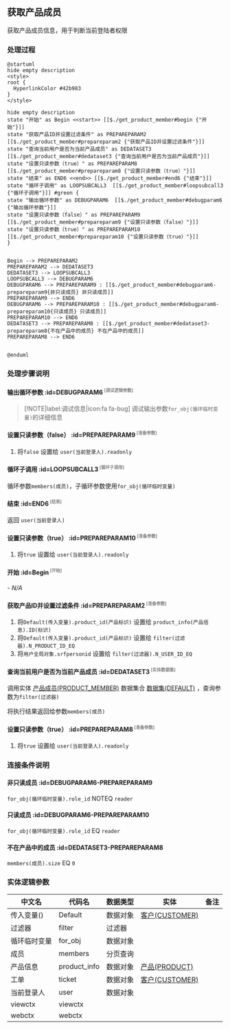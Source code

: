 ## 获取产品成员 <!-- {docsify-ignore-all} -->

   获取产品成员信息，用于判断当前登陆者权限

### 处理过程

```plantuml
@startuml
hide empty description
<style>
root {
  HyperlinkColor #42b983
}
</style>

hide empty description
state "开始" as Begin <<start>> [[$./get_product_member#begin {"开始"}]]
state "获取产品ID并设置过滤条件" as PREPAREPARAM2  [[$./get_product_member#prepareparam2 {"获取产品ID并设置过滤条件"}]]
state "查询当前用户是否为当前产品成员" as DEDATASET3  [[$./get_product_member#dedataset3 {"查询当前用户是否为当前产品成员"}]]
state "设置只读参数（true）" as PREPAREPARAM8  [[$./get_product_member#prepareparam8 {"设置只读参数（true）"}]]
state "结束" as END6 <<end>> [[$./get_product_member#end6 {"结束"}]]
state "循环子调用" as LOOPSUBCALL3  [[$./get_product_member#loopsubcall3 {"循环子调用"}]] #green {
state "输出循环参数" as DEBUGPARAM6  [[$./get_product_member#debugparam6 {"输出循环参数"}]]
state "设置只读参数（false）" as PREPAREPARAM9  [[$./get_product_member#prepareparam9 {"设置只读参数（false）"}]]
state "设置只读参数（true）" as PREPAREPARAM10  [[$./get_product_member#prepareparam10 {"设置只读参数（true）"}]]
}


Begin --> PREPAREPARAM2
PREPAREPARAM2 --> DEDATASET3
DEDATASET3 --> LOOPSUBCALL3
LOOPSUBCALL3 --> DEBUGPARAM6
DEBUGPARAM6 --> PREPAREPARAM9 : [[$./get_product_member#debugparam6-prepareparam9{非只读成员} 非只读成员]]
PREPAREPARAM9 --> END6
DEBUGPARAM6 --> PREPAREPARAM10 : [[$./get_product_member#debugparam6-prepareparam10{只读成员} 只读成员]]
PREPAREPARAM10 --> END6
DEDATASET3 --> PREPAREPARAM8 : [[$./get_product_member#dedataset3-prepareparam8{不在产品中的成员} 不在产品中的成员]]
PREPAREPARAM8 --> END6


@enduml
```


### 处理步骤说明

#### 输出循环参数 :id=DEBUGPARAM6<sup class="footnote-symbol"> <font color=gray size=1>[调试逻辑参数]</font></sup>



> [!NOTE|label:调试信息|icon:fa fa-bug]
> 调试输出参数`for_obj(循环临时变量)`的详细信息


#### 设置只读参数（false） :id=PREPAREPARAM9<sup class="footnote-symbol"> <font color=gray size=1>[准备参数]</font></sup>



1. 将`false` 设置给  `user(当前登录人).readonly`

#### 循环子调用 :id=LOOPSUBCALL3<sup class="footnote-symbol"> <font color=gray size=1>[循环子调用]</font></sup>



循环参数`members(成员)`，子循环参数使用`for_obj(循环临时变量)`
#### 结束 :id=END6<sup class="footnote-symbol"> <font color=gray size=1>[结束]</font></sup>



返回 `user(当前登录人)`

#### 设置只读参数（true） :id=PREPAREPARAM10<sup class="footnote-symbol"> <font color=gray size=1>[准备参数]</font></sup>



1. 将`true` 设置给  `user(当前登录人).readonly`

#### 开始 :id=Begin<sup class="footnote-symbol"> <font color=gray size=1>[开始]</font></sup>



*- N/A*
#### 获取产品ID并设置过滤条件 :id=PREPAREPARAM2<sup class="footnote-symbol"> <font color=gray size=1>[准备参数]</font></sup>



1. 将`Default(传入变量).product_id(产品标识)` 设置给  `product_info(产品信息).ID(标识)`
2. 将`Default(传入变量).product_id(产品标识)` 设置给  `filter(过滤器).N_PRODUCT_ID_EQ`
3. 将`用户全局对象.srfpersonid` 设置给  `filter(过滤器).N_USER_ID_EQ`

#### 查询当前用户是否为当前产品成员 :id=DEDATASET3<sup class="footnote-symbol"> <font color=gray size=1>[实体数据集]</font></sup>



调用实体 [产品成员(PRODUCT_MEMBER)](module/ProdMgmt/product_member.md) 数据集合 [数据集(DEFAULT)](module/ProdMgmt/product_member#数据集合) ，查询参数为`filter(过滤器)`

将执行结果返回给参数`members(成员)`

#### 设置只读参数（true） :id=PREPAREPARAM8<sup class="footnote-symbol"> <font color=gray size=1>[准备参数]</font></sup>



1. 将`true` 设置给  `user(当前登录人).readonly`


### 连接条件说明
#### 非只读成员 :id=DEBUGPARAM6-PREPAREPARAM9

`for_obj(循环临时变量).role_id` NOTEQ `reader`
#### 只读成员 :id=DEBUGPARAM6-PREPAREPARAM10

`for_obj(循环临时变量).role_id` EQ `reader`
#### 不在产品中的成员 :id=DEDATASET3-PREPAREPARAM8

`members(成员).size` EQ `0`


### 实体逻辑参数

|    中文名   |    代码名    |  数据类型    |  实体   |备注 |
| --------| --------| -------- | -------- | --------   |
|传入变量(<i class="fa fa-check"/></i>)|Default|数据对象|[客户(CUSTOMER)](module/ProdMgmt/customer.md)||
|过滤器|filter|过滤器|||
|循环临时变量|for_obj|数据对象|||
|成员|members|分页查询|||
|产品信息|product_info|数据对象|[产品(PRODUCT)](module/ProdMgmt/product.md)||
|工单|ticket|数据对象|[客户(CUSTOMER)](module/ProdMgmt/customer.md)||
|当前登录人|user|数据对象|||
|viewctx|viewctx||||
|webctx|webctx||||
